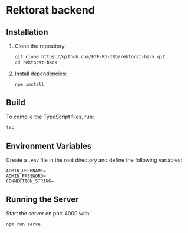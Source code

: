 # Rektorat backend

## Installation

1. Clone the repository:
   ```sh
   git clone https://github.com/ETF-RG-IRD/rektorat-back.git
   cd rektorat-back
   ```
2. Install dependencies:
   ```sh
   npm install
   ```

## Build

To compile the TypeScript files, run:
```sh
tsc
```

## Environment Variables

Create a `.env` file in the root directory and define the following variables:
```
ADMIN_USERNAME=
ADMIN_PASSWORD=
CONNECTION_STRING=
```

## Running the Server

Start the server on port 4000 with:
```sh
npm run serve
```

